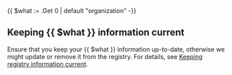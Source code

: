 {{ $what := .Get 0 | default "organization" -}}

## Keeping {{ $what }} information current

Ensure that you keep your {{ $what }} information up-to-date, otherwise we might
update or remove it from the registry. For details, see
[Keeping registry information current](../registry/updating/).
